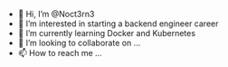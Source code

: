 - 👋 Hi, I’m @Noct3rn3
- 👀 I’m interested in starting a backend engineer career
- 🌱 I’m currently learning Docker and Kubernetes
- 💞️ I’m looking to collaborate on ...
- 📫 How to reach me ...

<!---
Noct3rn3/Noct3rn3 is a ✨ special ✨ repository because its `README.md` (this file) appears on your GitHub profile.
You can click the Preview link to take a look at your changes.
--->
